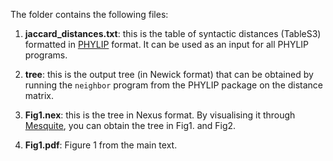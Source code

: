 The folder contains the following files:

1. **jaccard_distances.txt**: this is the table of syntactic distances (TableS3) formatted in [PHYLIP](https://evolution.genetics.washington.edu/phylip.html) format. It can be used as an input for all PHYLIP programs.

2. **tree**: this is the output tree (in Newick format) that can be obtained by running the ```neighbor``` program from the PHYLIP package on the distance matrix.

3. **Fig1.nex**: this is the tree in Nexus format. By visualising it through [Mesquite](https://www.mesquiteproject.org), you can obtain the tree in Fig1. and Fig2.

4. **Fig1.pdf**: Figure 1 from the main text.
